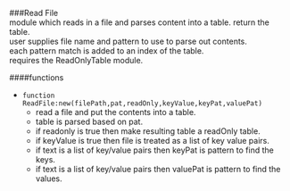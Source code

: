 ###Read File  
module which reads in a file and parses content into a table. return the table.  
user supplies file name and pattern to use to parse out contents.  
each pattern match is added to an index of the table.  
requires the ReadOnlyTable module.  

####functions  

 - ```function ReadFile:new(filePath,pat,readOnly,keyValue,keyPat,valuePat)```  
   - read a file and put the contents into a table.
   - table is parsed based on pat.
   - if readonly is true then make resulting table a readOnly table.
   - if keyValue is true then file is treated as a list of key value pairs.
   - if text is a list of key/value pairs then keyPat is pattern to find the keys.
   - if text is a list of key/value pairs then valuePat is pattern to find the values.
